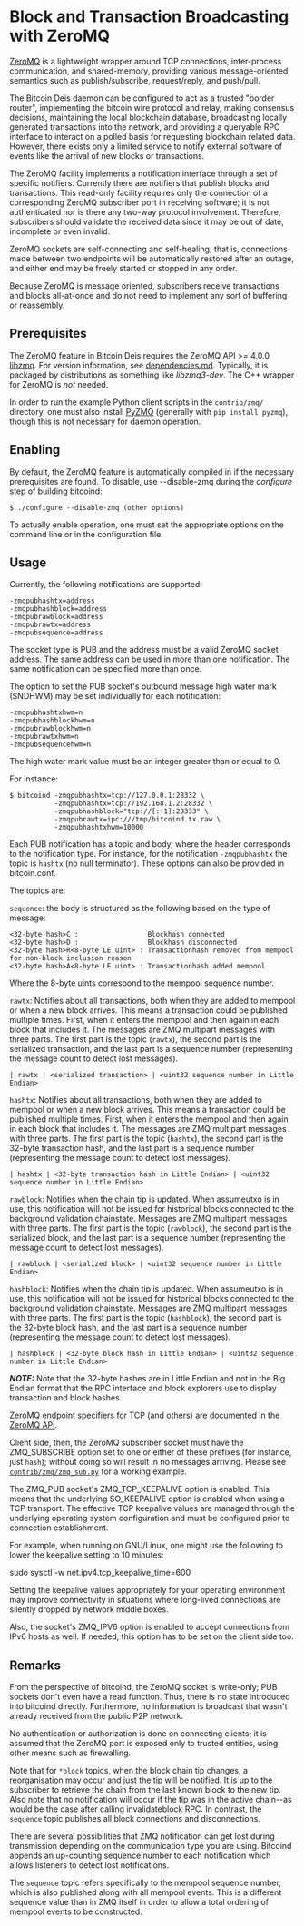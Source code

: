 # Block and Transaction Broadcasting with ZeroMQ

[ZeroMQ](https://zeromq.org/) is a lightweight wrapper around TCP
connections, inter-process communication, and shared-memory,
providing various message-oriented semantics such as publish/subscribe,
request/reply, and push/pull.

The Bitcoin Deis daemon can be configured to act as a trusted "border
router", implementing the bitcoin wire protocol and relay, making
consensus decisions, maintaining the local blockchain database,
broadcasting locally generated transactions into the network, and
providing a queryable RPC interface to interact on a polled basis for
requesting blockchain related data. However, there exists only a
limited service to notify external software of events like the arrival
of new blocks or transactions.

The ZeroMQ facility implements a notification interface through a set
of specific notifiers. Currently there are notifiers that publish
blocks and transactions. This read-only facility requires only the
connection of a corresponding ZeroMQ subscriber port in receiving
software; it is not authenticated nor is there any two-way protocol
involvement. Therefore, subscribers should validate the received data
since it may be out of date, incomplete or even invalid.

ZeroMQ sockets are self-connecting and self-healing; that is,
connections made between two endpoints will be automatically restored
after an outage, and either end may be freely started or stopped in
any order.

Because ZeroMQ is message oriented, subscribers receive transactions
and blocks all-at-once and do not need to implement any sort of
buffering or reassembly.

## Prerequisites

The ZeroMQ feature in Bitcoin Deis requires the ZeroMQ API >= 4.0.0
[libzmq](https://github.com/zeromq/libzmq/releases).
For version information, see [dependencies.md](dependencies.md).
Typically, it is packaged by distributions as something like
*libzmq3-dev*. The C++ wrapper for ZeroMQ is *not* needed.

In order to run the example Python client scripts in the `contrib/zmq/`
directory, one must also install [PyZMQ](https://github.com/zeromq/pyzmq)
(generally with `pip install pyzmq`), though this is not necessary for daemon
operation.

## Enabling

By default, the ZeroMQ feature is automatically compiled in if the
necessary prerequisites are found.  To disable, use --disable-zmq
during the *configure* step of building bitcoind:

    $ ./configure --disable-zmq (other options)

To actually enable operation, one must set the appropriate options on
the command line or in the configuration file.

## Usage

Currently, the following notifications are supported:

    -zmqpubhashtx=address
    -zmqpubhashblock=address
    -zmqpubrawblock=address
    -zmqpubrawtx=address
    -zmqpubsequence=address

The socket type is PUB and the address must be a valid ZeroMQ socket
address. The same address can be used in more than one notification.
The same notification can be specified more than once.

The option to set the PUB socket's outbound message high water mark
(SNDHWM) may be set individually for each notification:

    -zmqpubhashtxhwm=n
    -zmqpubhashblockhwm=n
    -zmqpubrawblockhwm=n
    -zmqpubrawtxhwm=n
    -zmqpubsequencehwm=n

The high water mark value must be an integer greater than or equal to 0.

For instance:

    $ bitcoind -zmqpubhashtx=tcp://127.0.0.1:28332 \
               -zmqpubhashtx=tcp://192.168.1.2:28332 \
               -zmqpubhashblock="tcp://[::1]:28333" \
               -zmqpubrawtx=ipc:///tmp/bitcoind.tx.raw \
               -zmqpubhashtxhwm=10000

Each PUB notification has a topic and body, where the header
corresponds to the notification type. For instance, for the
notification `-zmqpubhashtx` the topic is `hashtx` (no null
terminator). These options can also be provided in bitcoin.conf.

The topics are:

`sequence`: the body is structured as the following based on the type of message:

    <32-byte hash>C :                 Blockhash connected
    <32-byte hash>D :                 Blockhash disconnected
    <32-byte hash>R<8-byte LE uint> : Transactionhash removed from mempool for non-block inclusion reason
    <32-byte hash>A<8-byte LE uint> : Transactionhash added mempool

Where the 8-byte uints correspond to the mempool sequence number.

`rawtx`: Notifies about all transactions, both when they are added to mempool or when a new block arrives. This means a transaction could be published multiple times. First, when it enters the mempool and then again in each block that includes it. The messages are ZMQ multipart messages with three parts. The first part is the topic (`rawtx`), the second part is the serialized transaction, and the last part is a sequence number (representing the message count to detect lost messages).

    | rawtx | <serialized transaction> | <uint32 sequence number in Little Endian>

`hashtx`: Notifies about all transactions, both when they are added to mempool or when a new block arrives. This means a transaction could be published multiple times. First, when it enters the mempool and then again in each block that includes it. The messages are ZMQ multipart messages with three parts. The first part is the topic (`hashtx`), the second part is the 32-byte transaction hash, and the last part is a sequence number (representing the message count to detect lost messages).

    | hashtx | <32-byte transaction hash in Little Endian> | <uint32 sequence number in Little Endian>


`rawblock`: Notifies when the chain tip is updated. When assumeutxo is in use, this notification will not be issued for historical blocks connected to the background validation chainstate. Messages are ZMQ multipart messages with three parts. The first part is the topic (`rawblock`), the second part is the serialized block, and the last part is a sequence number (representing the message count to detect lost messages).

    | rawblock | <serialized block> | <uint32 sequence number in Little Endian>

`hashblock`: Notifies when the chain tip is updated. When assumeutxo is in use, this notification will not be issued for historical blocks connected to the background validation chainstate. Messages are ZMQ multipart messages with three parts. The first part is the topic (`hashblock`), the second part is the 32-byte block hash, and the last part is a sequence number (representing the message count to detect lost messages).

    | hashblock | <32-byte block hash in Little Endian> | <uint32 sequence number in Little Endian>

**_NOTE:_**  Note that the 32-byte hashes are in Little Endian and not in the Big Endian format that the RPC interface and block explorers use to display transaction and block hashes.

ZeroMQ endpoint specifiers for TCP (and others) are documented in the
[ZeroMQ API](http://api.zeromq.org/4-0:_start).

Client side, then, the ZeroMQ subscriber socket must have the
ZMQ_SUBSCRIBE option set to one or either of these prefixes (for
instance, just `hash`); without doing so will result in no messages
arriving. Please see [`contrib/zmq/zmq_sub.py`](/contrib/zmq/zmq_sub.py) for a working example.

The ZMQ_PUB socket's ZMQ_TCP_KEEPALIVE option is enabled. This means that
the underlying SO_KEEPALIVE option is enabled when using a TCP transport.
The effective TCP keepalive values are managed through the underlying
operating system configuration and must be configured prior to connection establishment.

For example, when running on GNU/Linux, one might use the following
to lower the keepalive setting to 10 minutes:

sudo sysctl -w net.ipv4.tcp_keepalive_time=600

Setting the keepalive values appropriately for your operating environment may
improve connectivity in situations where long-lived connections are silently
dropped by network middle boxes.

Also, the socket's ZMQ_IPV6 option is enabled to accept connections from IPv6
hosts as well. If needed, this option has to be set on the client side too.

## Remarks

From the perspective of bitcoind, the ZeroMQ socket is write-only; PUB
sockets don't even have a read function. Thus, there is no state
introduced into bitcoind directly. Furthermore, no information is
broadcast that wasn't already received from the public P2P network.

No authentication or authorization is done on connecting clients; it
is assumed that the ZeroMQ port is exposed only to trusted entities,
using other means such as firewalling.

Note that for `*block` topics, when the block chain tip changes,
a reorganisation may occur and just the tip will be notified.
It is up to the subscriber to retrieve the chain from the last known
block to the new tip. Also note that no notification will occur if the tip
was in the active chain--as would be the case after calling invalidateblock RPC.
In contrast, the `sequence` topic publishes all block connections and
disconnections.

There are several possibilities that ZMQ notification can get lost
during transmission depending on the communication type you are
using. Bitcoind appends an up-counting sequence number to each
notification which allows listeners to detect lost notifications.

The `sequence` topic refers specifically to the mempool sequence
number, which is also published along with all mempool events. This
is a different sequence value than in ZMQ itself in order to allow a total
ordering of mempool events to be constructed.
